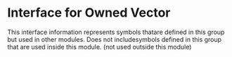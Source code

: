 
# Interface for Owned Vector
This interface information represents symbols thatare defined in this group but used in other modules.  Does not includesymbols defined in this group that are used inside this module.
(not used outside this module)
